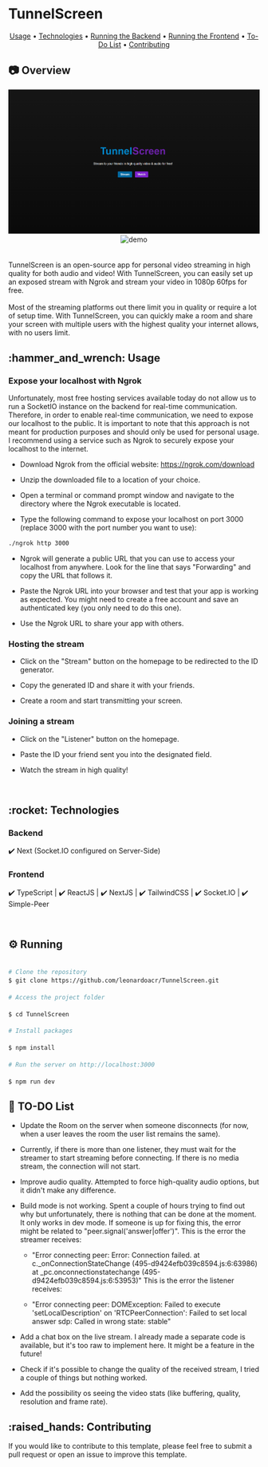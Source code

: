 # TunnelScreen

<div align="center">
  <a href="#usage">Usage</a> •
  <a href="#technologies">Technologies</a> •
  <a href="#running_backend">Running the Backend</a> •
  <a href="#running_frontend">Running the Frontend</a> •
  <a href="#running_frontend">To-Do List</a> •
  <a href="#contributing">Contributing</a>
</div>

## :camera: Overview

<div align="center" >
<img src="./github/screenshot_home.png" alt="demo">
  <img src="./github/app-demo.gif" alt="demo">
</div>
<br>
<br>
TunnelScreen is an open-source app for personal video streaming in high quality for both audio and video! With TunnelScreen, you can easily set up an exposed stream with Ngrok and stream your video in 1080p 60fps for free.
<br>
<br>
Most of the streaming platforms out there limit you in quality or require a lot of setup time. With TunnelScreen, you can quickly make a room and share your screen with multiple users with the highest quality your internet allows, with no users limit.

<div id="usage">
  <h2>:hammer_and_wrench: Usage</h2>
</div>

### Expose your localhost with Ngrok
Unfortunately, most free hosting services available today do not allow us to run a SocketIO instance on the backend for real-time communication. Therefore, in order to enable real-time communication, we need to expose our localhost to the public. It is important to note that this approach is not meant for production purposes and should only be used for personal usage. I recommend using a service such as Ngrok to securely expose your localhost to the internet.

- Download Ngrok from the official website: https://ngrok.com/download

- Unzip the downloaded file to a location of your choice.

- Open a terminal or command prompt window and navigate to the directory where the Ngrok executable is located.

- Type the following command to expose your localhost on port 3000 (replace 3000 with the port number you want to use):

```bash
./ngrok http 3000
```

- Ngrok will generate a public URL that you can use to access your localhost from anywhere. Look for the line that says "Forwarding" and copy the URL that follows it.

- Paste the Ngrok URL into your browser and test that your app is working as expected. You might need to create a free account and save an authenticated key (you only need to do this one).

- Use the Ngrok URL to share your app with others.

### Hosting the stream
- Click on the "Stream" button on the homepage to be redirected to the ID generator.

- Copy the generated ID and share it with your friends.

- Create a room and start transmitting your screen.

### Joining a stream
- Click on the "Listener" button on the homepage.

- Paste the ID your friend sent you into the designated field.

- Watch the stream in high quality!

<br>

<div id="technologies">
  <h2>:rocket: Technologies</h2>
</div>

### Backend

✔️ Next (Socket.IO configured on Server-Side)

### Frontend

✔️ TypeScript | ✔️ ReactJS | ✔️ NextJS | ✔️ TailwindCSS | ✔️ Socket.IO | ✔️ Simple-Peer

<br>
<div id="running">
  <h2>⚙ Running</h2>
</div>

```bash

# Clone the repository
$ git clone https://github.com/leonardoacr/TunnelScreen.git

# Access the project folder

$ cd TunnelScreen

# Install packages

$ npm install

# Run the server on http://localhost:3000

$ npm run dev
```

<div id="to_do">
  <h2>📌 TO-DO List</h2>
</div>

- Update the Room on the server when someone disconnects (for now, when a user leaves the room the user list remains the same).

- Currently, if there is more than one listener, they must wait for the streamer to start streaming before connecting. If there is no media stream, the connection will not start.

- Improve audio quality. Attempted to force high-quality audio options, but it didn't make any difference.

- Build mode is not working. Spent a couple of hours trying to find out why but unfortunately, there is nothing that can be done at the moment. It only works in dev mode. If someone is up for fixing this, the error might be related to "peer.signal('answer|offer')". This is the error the streamer receives:

  - "Error connecting peer: Error: Connection failed. at c._onConnectionStateChange (495-d9424efb039c8594.js:6:63986) at _pc.onconnectionstatechange (495-d9424efb039c8594.js:6:53953)"
This is the error the listener receives:

  - "Error connecting peer: DOMException: Failed to execute 'setLocalDescription' on 'RTCPeerConnection': Failed to set local answer sdp: Called in wrong state: stable"

- Add a chat box on the live stream. I already made a separate code is available, but it's too raw to implement here. It might be a feature in the future!

- Check if it's possible to change the quality of the received stream, I tried a couple of things but nothing worked.

- Add the possibility os seeing the video stats (like buffering, quality, resolution and frame rate).

<div id="contributing">
  <h2>:raised_hands: Contributing</h2>
</div>

If you would like to contribute to this template, please feel free to submit a pull request or open an issue to improve this template. 
<br>
